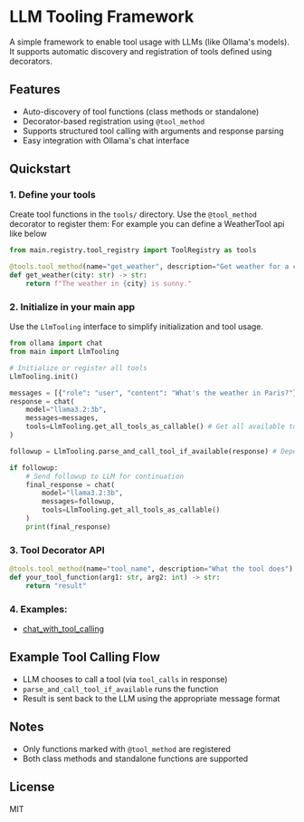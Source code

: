 
# LLM Tooling Framework

A simple framework to enable tool usage with LLMs (like Ollama's models). It supports automatic discovery and registration of tools defined using decorators.

## Features

- Auto-discovery of tool functions (class methods or standalone)
- Decorator-based registration using `@tool_method`
- Supports structured tool calling with arguments and response parsing
- Easy integration with Ollama's chat interface

## Quickstart

### 1. Define your tools

Create tool functions in the `tools/` directory. Use the `@tool_method` decorator to register them:
For example you can define a WeatherTool api like below
```python
from main.registry.tool_registry import ToolRegistry as tools

@tools.tool_method(name="get_weather", description="Get weather for a city")
def get_weather(city: str) -> str:
    return f"The weather in {city} is sunny."
```

### 2. Initialize in your main app

Use the `LlmTooling` interface to simplify initialization and tool usage.

```python
from ollama import chat
from main import LlmTooling

# Initialize or register all tools
LlmTooling.init()

messages = [{"role": "user", "content": "What's the weather in Paris?"}]
response = chat(
    model="llama3.2:3b",
    messages=messages,
    tools=LlmTooling.get_all_tools_as_callable() # Get all available tools
)

followup = LlmTooling.parse_and_call_tool_if_available(response) # Depending on the LLM response, call the requried tool if needed 

if followup:
    # Send followup to LLM for continuation
    final_response = chat(
        model="llama3.2:3b",
        messages=followup,
        tools=LlmTooling.get_all_tools_as_callable()
    )
    print(final_response)
```

### 3. Tool Decorator API

```python
@tools.tool_method(name="tool_name", description="What the tool does")
def your_tool_function(arg1: str, arg2: int) -> str:
    return "result"
```

### 4. Examples:
- [chat_with_tool_calling](https://github.com/ShadyD45/llm-tooling/blob/main/examples/chat_with_tool_calling.py)

## Example Tool Calling Flow

- LLM chooses to call a tool (via `tool_calls` in response)
- `parse_and_call_tool_if_available` runs the function
- Result is sent back to the LLM using the appropriate message format

## Notes

- Only functions marked with `@tool_method` are registered
- Both class methods and standalone functions are supported

## License

MIT
